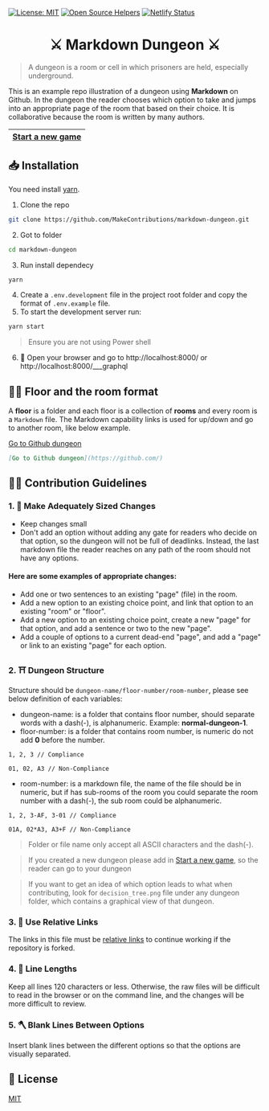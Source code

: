 [![License: MIT](https://img.shields.io/badge/License-MIT-blue.svg)](https://opensource.org/licenses/MIT)
[![Open Source Helpers](https://www.codetriage.com/makecontributions/markdown-dungeon/badges/users.svg)](https://www.codetriage.com/makecontributions/markdown-dungeon)
[![Netlify Status](https://api.netlify.com/api/v1/badges/320e6533-33ab-402c-bfb9-ebac1881b260/deploy-status)](https://app.netlify.com/sites/markdown-dungeon/deploys)

 <h1 align="center">⚔️ Markdown Dungeon ⚔️</h1>

> A dungeon is a room or cell in which prisoners are held, especially underground.

This is an example repo illustration of a dungeon using **Markdown** on Github.
In the dungeon the reader chooses which option to take and jumps into an appropriate page of the room that based on their choice.
It is collaborative because the room is written by many authors.


 |[Start a new game](./start-new-game.md)|
|---|

## 📥 Installation
You need install [yarn](https://www.npmjs.com/package/yarn).

1. Clone the repo

```bash
git clone https://github.com/MakeContributions/markdown-dungeon.git
```

2. Got to folder

```bash
cd markdown-dungeon
```

3. Run install dependecy

```bash
yarn
```

4. Create a `.env.development` file in the project root folder and copy the format of `.env.example` file.
5. To start the development server run:

```bash
yarn start
```

> Ensure you are not using Power shell

6. 🎉 Open your browser and go to http://localhost:8000/ or http://localhost:8000/___graphql

## 👷‍♂️ Floor and the room format
 
 A **floor** is a folder and each floor is a collection of **rooms** and every room is a `Markdown` file.
The Markdown capability links is used for up/down and go to another room, like below example.

[Go to Github dungeon](https://github.com/)

```markdown
[Go to Github dungeon](https://github.com/)
```

## 👩‍💻 Contribution Guidelines
### 1. 📐 Make Adequately Sized Changes
- Keep changes small
- Don't add an option without adding any gate for readers who decide on that option,
so the dungeon will not be full of deadlinks. Instead, the last markdown file the reader reaches on any path of the room should not have any options.
#### Here are some examples of appropriate changes:
 
- Add one or two sentences to an existing "page" (file) in the room.
- Add a new option to an existing choice point, and link that option to an existing "room" or "floor".
- Add a new option to an existing choice point, create a new "page" for that option, and add a sentence or two to the new "page".
- Add a couple of options to a current dead-end "page", and add a "page" or link to an existing "page" for each option.

### 2. ⛩ Dungeon Structure

   Structure should be `dungeon-name/floor-number/room-number`, please see below definition of each variables:

   - dungeon-name: is a folder that contains floor number, should separate words with a dash(-), is alphanumeric. Example: **normal-dungeon-1**.
   - floor-number: is a folder that contains room number, is numeric do not add **0** before the number.

   ```textile
   1, 2, 3 // Compliance

   01, 02, A3 // Non-Compliance
   ```

   - room-number: is a markdown file, the name of the file should be in numeric, but if has sub-rooms of the room you could separate the room number with a dash(-), the sub room could be alphanumeric.

   ```textile
   1, 2, 3-AF, 3-01 // Compliance

   01A, 02*A3, A3+F // Non-Compliance
   ```

   > Folder or file name only accept all ASCII characters and the dash(-).

   > If you created a new dungeon please add in [Start a new game](./start-new-game.md), so the reader can go to your dungeon
   
   > If you want to get an idea of which option leads to what when contributing, look for `decision_tree.png` file under any dungeon folder, which contains a graphical view of that dungeon.
   
### 3. 🔗 Use Relative Links
The links in this file must be [relative links](https://compugoddess.com/relative-vs-absolute-links/) to continue working if the repository is forked.

### 4. 📏 Line Lengths
Keep all lines 120 characters or less. Otherwise, the raw files will be difficult to read in the browser or on the command line, and the changes will be more difficult to review.
     
### 5. 🪓 Blank Lines Between Options
Insert blank lines between the different options so that the options are visually separated.

## 📝 License
[MIT](./LICENSE)
